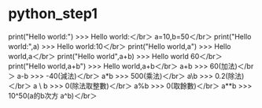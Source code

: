 # python_step1
print("Hello world:") >>> Hello world:＜/br＞
a=10,b=50＜/br＞
print("Hello world:",a) >>> Hello world:10＜/br＞
print("Hello world,a") >>> Hello world,a＜/br＞
print("Hello world",a+b) >>> Hello world 60＜/br＞
print("Hello world,a+b") >>> Hello world,a+b＜/br＞
a+b >>> 60(加法)＜/br＞
a-b >>> -40(減法)＜/br＞
a*b >>> 500(乘法)＜/br＞
a\b >>> 0.2(除法)＜/br＞
a \\ b >>> 0(除法取整數)＜/br＞
a%b >>> 0(取餘數)＜/br＞
a**b >>> 10^50(a的b次方 a^b)＜/br＞
